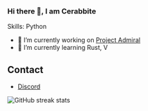 ### Hi there 👋, I am Cerabbite

Skills: Python

- 🔭 I’m currently working on [Project Admiral](https://github.com/KevinGiesberts/Project-Admirals)
- 🌱 I’m currently learning Rust, V
## Contact
  - [Discord](https://discordapp.com/users/776703468358467594)

<!---![My GitHub stats](https://github-readme-stats.vercel.app/api?username=Cerabbite)-->
![GitHub streak stats](https://github-readme-streak-stats.herokuapp.com/?user=Cerabbite)
